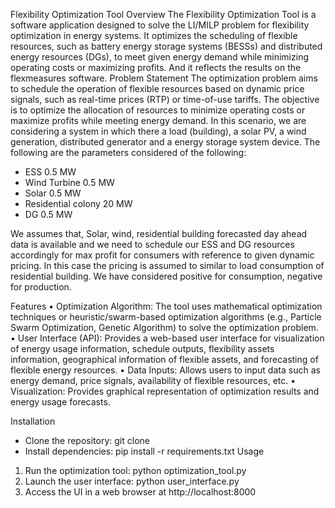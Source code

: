 Flexibility Optimization Tool
Overview
The Flexibility Optimization Tool is a software application designed to solve the LI/MILP problem for flexibility optimization in energy systems. It optimizes the scheduling of flexible resources, such as battery energy storage systems (BESSs) and distributed energy resources (DGs), to meet given energy demand while minimizing operating costs or maximizing profits. And it reflects the results on the flexmeasures software. 
Problem Statement
The optimization problem aims to schedule the operation of flexible resources based on dynamic price signals, such as real-time prices (RTP) or time-of-use tariffs. The objective is to optimize the allocation of resources to minimize operating costs or maximize profits while meeting energy demand. In this scenario, we are considering a system in which there a load (building), a solar PV, a wind generation, distributed generator and a energy storage system device. The following are the parameters considered of the following:

* ESS	0.5 MW
* Wind Turbine	0.5 MW
* Solar	0.5 MW
* Residential  colony	20 MW
* DG	0.5 MW








We assumes that, Solar, wind, residential building forecasted day ahead data is available and we need to schedule our ESS and DG resources accordingly for max profit for consumers with reference to given dynamic pricing. In this case the pricing is assumed to similar to load consumption of residential building. We have considered positive for consumption, negative for production.


Features
•	Optimization Algorithm: The tool uses mathematical optimization techniques or heuristic/swarm-based optimization algorithms (e.g., Particle Swarm Optimization, Genetic Algorithm) to solve the optimization problem.
•	User Interface (API): Provides a web-based user interface for visualization of energy usage information, schedule outputs, flexibility assets information, geographical information of flexible assets, and forecasting of flexible energy resources.
•	Data Inputs: Allows users to input data such as energy demand, price signals, availability of flexible resources, etc.
•	Visualization: Provides graphical representation of optimization results and energy usage forecasts.

Installation
* Clone the repository: git clone <repository-url>
* Install dependencies: pip install -r requirements.txt
Usage
1.	Run the optimization tool: python optimization_tool.py
2.	Launch the user interface: python user_interface.py
3.	Access the UI in a web browser at http://localhost:8000
